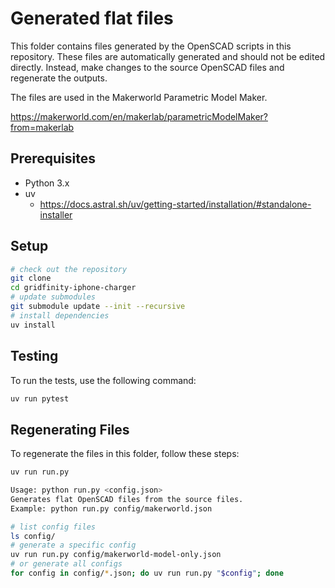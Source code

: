 # Generated flat files

This folder contains files generated by the OpenSCAD scripts in this repository. These files are automatically generated and should not be edited directly. Instead, make changes to the source OpenSCAD files and regenerate the outputs.

The files are used in the Makerworld Parametric Model Maker.

https://makerworld.com/en/makerlab/parametricModelMaker?from=makerlab

## Prerequisites

- Python 3.x
- uv
  - https://docs.astral.sh/uv/getting-started/installation/#standalone-installer

## Setup

```bash
# check out the repository
git clone
cd gridfinity-iphone-charger
# update submodules
git submodule update --init --recursive
# install dependencies
uv install
```

## Testing

To run the tests, use the following command:

```bash
uv run pytest
```

## Regenerating Files

To regenerate the files in this folder, follow these steps:

```bash
uv run run.py

Usage: python run.py <config.json>
Generates flat OpenSCAD files from the source files.
Example: python run.py config/makerworld.json
```

```bash
# list config files
ls config/
# generate a specific config
uv run run.py config/makerworld-model-only.json
# or generate all configs
for config in config/*.json; do uv run run.py "$config"; done
```
